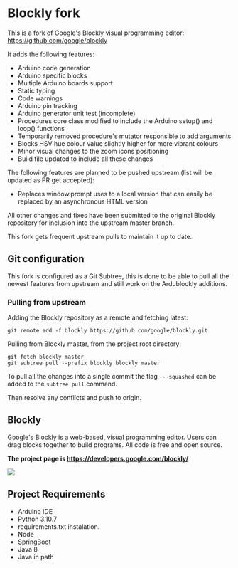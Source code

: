 # Blockly fork

This is a fork of Google's Blockly visual programming editor: https://github.com/google/blockly

It adds the following features:

* Arduino code generation
* Arduino specific blocks
* Multiple Arduino boards support
* Static typing
* Code warnings
* Arduino pin tracking
* Arduino generator unit test (incomplete)
* Procedures core class modified to include the Arduino setup() and loop() functions
* Temporarily removed procedure's mutator responsible to add arguments
* Blocks HSV hue colour value slightly higher for more vibrant colours
* Minor visual changes to the zoom icons positioning
* Build file updated to include all these changes

The following features are planned to be pushed upstream (list will be updated as PR get accepted):

* Replaces window.prompt uses to a local version that can easily be replaced by an asynchronous HTML version

All other changes and fixes have been submitted to the original Blockly repository for inclusion into the upstream master branch.

This fork gets frequent upstream pulls to maintain it up to date.


## Git configuration

This fork is configured as a Git Subtree, this is done to be able to pull all the newest features from upstream and still work on the Ardublockly additions.


### Pulling from upstream

Adding the Blockly repository as a remote and fetching latest:

```
git remote add -f blockly https://github.com/google/blockly.git
```

Pulling from Blockly master, from the project root directory:

```
git fetch blockly master
git subtree pull --prefix blockly blockly master
```

To pull all the changes into a single commit the flag `---squashed` can be added to the `subtree pull` command.

Then resolve any conflicts and push to origin.


## Blockly

Google's Blockly is a web-based, visual programming editor.  Users can drag
blocks together to build programs.  All code is free and open source.

**The project page is https://developers.google.com/blockly/**

![](https://developers.google.com/blockly/sample.png)


## Project Requirements
* Arduino IDE
* Python 3.10.7
* requirements.txt instalation.
* Node
* SpringBoot
* Java 8
* Java in path